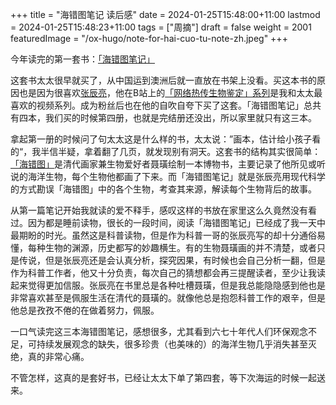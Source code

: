 +++
title = "海错图笔记 读后感"
date = 2024-01-25T15:48:00+11:00
lastmod = 2024-01-25T15:48:23+11:00
tags = ["周摘"]
draft = false
weight = 2001
featuredImage = "/ox-hugo/note-for-hai-cuo-tu-note-zh.jpeg"
+++

今年读完的第一套书：[「海错图笔记」](https://book.douban.com/subject/26905274/)

<!--more-->

这套书太太很早就买了，从中国运到澳洲后就一直放在书架上没看。买这本书的原因也是因为很喜欢[张辰亮](https://baike.baidu.com/item/%E5%BC%A0%E8%BE%B0%E4%BA%AE)，他在B站上的[「网络热传生物鉴定」系列](https://space.bilibili.com/14804670/channel/collectiondetail?sid=730734)是我和太太最喜欢的视频系列。成为粉丝后也在他的自吹自夸下买了这套。「海错图笔记」总共有四本，我们买的时候第四册，也就是完结册还没出，所以家里就只有这三本。

拿起第一册的时候问了句太太这是什么样的书，太太说：”画本，估计给小孩子看的“，我半信半疑，拿着翻了几页，就发现别有洞天。这套书的结构其实很简单：[「海错图」](https://baike.baidu.com/item/%E3%80%8A%E6%B5%B7%E9%94%99%E5%9B%BE%E3%80%8B/20217084?fromModule=lemma_inlink)是清代画家兼生物爱好者聂璜绘制一本博物书，主要记录了他所见或听说的海洋生物，每个生物他都画了下来。而「海错图笔记」就是张辰亮用现代科学的方式勘误「海错图」中的各个生物，考查其来源，解读每个生物背后的故事。

从第一篇笔记开始我就读的爱不释手，感叹这样的书放在家里这么久竟然没有看过。因为都是睡前读物，很长的一段时间，阅读「海错图笔记」已经成了我一天中最期盼的时光。虽然这是科普读物，但是作为科普一哥的张辰亮写的却十分通俗易懂，每种生物的渊源，历史都写的妙趣横生。有的生物聂璜画的并不清楚，或者只是传说，但是张辰亮还是会认真分析，探究因果，有时候也会自己分析一翻，但是作为科普工作者，他又十分负责，每次自己的猜想都会再三提醒读者，至少让我读起来觉得更加信服。张辰亮在书里总是各种吐槽聂璜，但是我总能隐隐感到他也是非常喜欢甚至是佩服生活在清代的聂璜的。就像他总是抱怨科普工作的艰辛，但是他总是孜孜不倦的在做着努力，佩服。

一口气读完这三本海错图笔记，感想很多，尤其看到六七十年代人们环保观念不足，可持续发展观念的缺失，很多珍贵（也美味的）的海洋生物几乎消失甚至灭绝，真的非常心痛。

不管怎样，这真的是套好书，已经让太太下单了第四套，等下次海运的时候一起送来。
